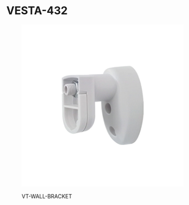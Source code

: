 # VESTA-432

<figure><img src=".gitbook/assets/image (3).png" alt=""><figcaption><p>VT-WALL-BRACKET</p></figcaption></figure>

